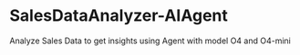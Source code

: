 # SalesDataAnalyzer-AIAgent
Analyze Sales Data to get insights using Agent with model O4 and O4-mini
